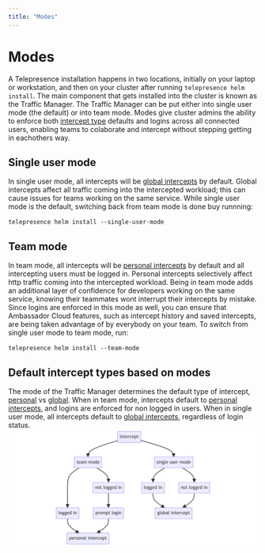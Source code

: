 ```yaml
---
title: "Modes"
---
```


# Modes

A Telepresence installation happens in two locations, initially on  your laptop or workstation, and then on your cluster after running `telepresence helm install`.
The main component that gets installed into the cluster is known as the Traffic Manager.
The Traffic Manager can be put either into single user mode (the default) or into team mode.
Modes give cluster admins the ability to enforce both [intercept type](../intercepts) defaults and logins across all connected users, enabling teams to colaborate and intercept without stepping getting in eachothers way.

## Single user mode

In single user mode, all intercepts will be [global intercepts](../intercepts?intercept=global) by default.
Global intercepts affect all traffic coming into the intercepted workload; this can cause issues for teams working on the same service.
While single user mode is the default, switching back from team mode is done buy runnning:
```
telepresence helm install --single-user-mode
```

## Team mode

In team mode, all intercepts will be [personal intercepts](../intercepts?intercept=personal) by default and all intercepting users must be logged in.
Personal intercepts selectively affect http traffic coming into the intercepted workload.
Being in team mode adds an additional layer of confidence for developers working on the same service, knowing their teammates wont interrupt their intercepts by mistake.
Since logins are enforced in this mode as well, you can ensure that Ambassador Cloud features, such as intercept history and saved intercepts, are being taken advantage of by everybody on your team.
To switch from single user mode to team mode, run:
```
telepresence helm install --team-mode
```

## Default intercept types based on modes
The mode of the Traffic Manager determines the default type of intercept, [personal](../intercepts?intercept=personal) vs [global](../intercepts?intercept=global).
When in team mode, intercepts default to [personal intercepts](../intercepts?intercept=personal), and logins are enforced for non logged in users.
When in single user mode, all intercepts default to [global intercepts](../intercepts?intercept=global), regardless of login status.
![mode defaults](../images/mode-defaults.png)